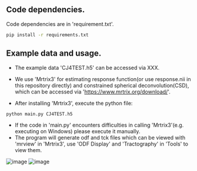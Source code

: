 ## Code dependencies.  
Code dependencies are in 'requirement.txt'.  
```sh
pip install -r requirements.txt
```

## Example data and usage.  
* The example data 'CJ4TEST.h5' can be accessed via XXX.

* We use 'Mrtrix3' for estimating response function(or use response.nii in this repository directly) and constrained spherical deconvolution(CSD), which can be accessed via 'https://www.mrtrix.org/download/'.  

* After installing 'Mrtrix3', execute the python file:

```sh
python main.py CJ4TEST.h5
```

* If the code in 'main.py' encounters difficulties in calling 'Mrtrix3'(e.g. executing on Windows) please execute it manually.  
* The program will generate odf and tck files which can be viewed with 'mrview' in 'Mrtrix3', use 'ODF Display' and 'Tractography' in 'Tools' to view them.


![image ](https://github.com/Euyz/CABLE/assets/33593212/e1d11bad-6171-4077-97b4-680b15ebdd21)
![image](https://github.com/Euyz/CABLE/assets/33593212/76fca208-a825-4109-bf2c-1382c2fbb889)

